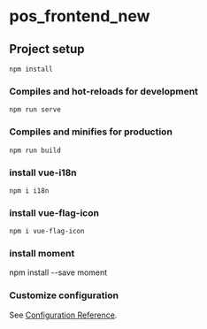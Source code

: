 # pos_frontend_new

## Project setup
```
npm install
```

### Compiles and hot-reloads for development
```
npm run serve
```

### Compiles and minifies for production
```
npm run build
```

### install vue-i18n
```
npm i i18n
```
### install vue-flag-icon
```
npm i vue-flag-icon
```

### install moment
npm install --save moment

### Customize configuration
See [Configuration Reference](https://cli.vuejs.org/config/).
